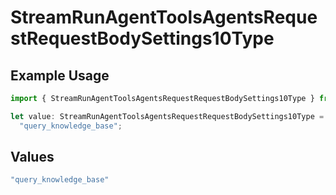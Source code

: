 # StreamRunAgentToolsAgentsRequestRequestBodySettings10Type

## Example Usage

```typescript
import { StreamRunAgentToolsAgentsRequestRequestBodySettings10Type } from "@orq-ai/node/models/operations";

let value: StreamRunAgentToolsAgentsRequestRequestBodySettings10Type =
  "query_knowledge_base";
```

## Values

```typescript
"query_knowledge_base"
```